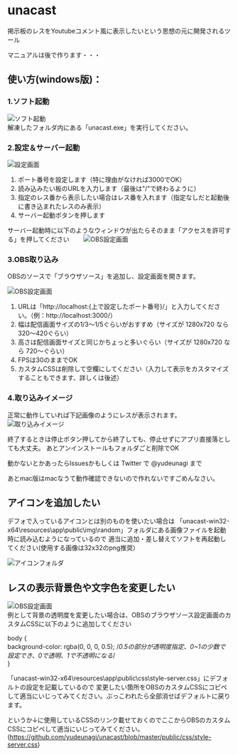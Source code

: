 # unacast
掲示板のレスをYoutubeコメント風に表示したいという思想の元に開発されるツール

マニュアルは後で作ります・・・

## 使い方(windows版)：

### 1.ソフト起動
![ソフト起動](https://raw.githubusercontent.com/yudeunagi/unacast/develop/documents/help/img/help01.jpg)  
解凍したフォルダ内にある「unacast.exe」を実行してください。

### 2.設定＆サーバー起動
![設定画面](https://raw.githubusercontent.com/yudeunagi/unacast/develop/documents/help/img/help02.jpg)  
1. ポート番号を設定します（特に理由がなければ3000でOK）
1. 読み込みたい板のURLを入力します（最後は"/"で終わるように）
1. 指定のレス番から表示したい場合はレス番を入れます（指定なしだと起動後に書き込まれたレスのみ表示）
1. サーバー起動ボタンを押します

サーバー起動時に以下のようなウィンドウが出たらそのまま「アクセスを許可する」を押してください　　
![OBS設定画面](https://raw.githubusercontent.com/yudeunagi/unacast/develop/documents/help/img/firewall.jpg)  

### 3.OBS取り込み
OBSのソースで「ブラウザソース」を追加し、設定画面を開きます。

![OBS設定画面](https://raw.githubusercontent.com/yudeunagi/unacast/develop/documents/help/img/help03.jpg)  
1. URLは「http://localhost:{上で設定したポート番号}/」と入力してください。（例：http://localhost:3000/）
1. 幅は配信画面サイズの1/3～1/5ぐらいがおすすめ（サイズが 1280x720 なら 320～420ぐらい）
1. 高さは配信画面サイズと同じかちょっと多いぐらい（サイズが 1280x720 なら 720～ぐらい）
1. FPSは30のままでOK
1. カスタムCSSは削除して空欄にしてください（入力して表示をカスタマイズすることもできます、詳しくは後述）

### 4.取り込みイメージ
正常に動作していれば下記画像のようにレスが表示されます。  
![取り込みイメージ](https://raw.githubusercontent.com/yudeunagi/unacast/develop/documents/help/img/help04.jpg)  


終了するときは停止ボタン押してから終了しても、停止せずにアプリ直接落としても大丈夫。
あとアンインストールもフォルダごと削除でOK

動かないとかあったらIssuesかもしくは Twitter で @yudeunagi まで

あとmac版はmacなうて動作確認できないので作れないですごめんなさい。

## アイコンを追加したい
デフォで入っているアイコンとは別のものを使いたい場合は
「unacast-win32-x64\resources\app\public\img\random」フォルダにある画像ファイルを起動時に読み込むようになっているので
適当に追加・差し替えてソフトを再起動してください(使用する画像は32x32のpng推奨）

![アイコンフォルダ](https://raw.githubusercontent.com/yudeunagi/unacast/develop/documents/help/img/help_add_icon.jpg)  


## レスの表示背景色や文字色を変更したい
![OBS設定画面](https://raw.githubusercontent.com/yudeunagi/unacast/develop/documents/help/img/help03.jpg)  
例として背景の透明度を変更したい場合は、OBSのブラウザソース設定画面のカスタムCSSに以下のように追加してください

  body {  
    background-color: rgba(0, 0, 0, 0.5); /*0.5の部分が透明度指定、0~1の少数で設定でき、0で透明、1で不透明になる*/  
  }  

「unacast-win32-x64\resources\app\public\css\style-server.css」にデフォルトの設定を記載しているので
変更したい箇所をOBSのカスタムCSSにコピペして適当にいじってみてください。ぶっこわれたら全部消せばデフォルトに戻ります。

というか↓に使用しているCSSのリンク載せておくのでここからOBSのカスタムCSSにコピペして適当にいじってみてください。
(https://github.com/yudeunagi/unacast/blob/master/public/css/style-server.css)


